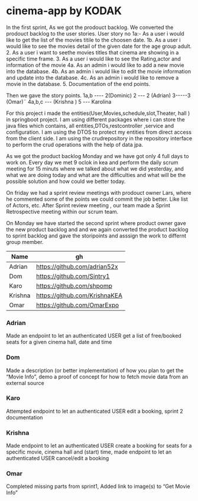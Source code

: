 # cinema-app by KODAK
In the first sprint, As we got the prodouct backlog. We converted the prodouct backlog to the user stories.
User story no 1a:- As a user i would like to get the list of the movies titile to the choosen date.
1b. As a user i would like to see the movies detail of the given date for the age group adult.
2. As a user i want to seethe movies titles that cinema are showing in a specific time frame.
3. As a user i would like to see the Rating,actor and information of the movie
4a. As an admin i would like to add a new movie into the database.
4b. As an admin i would like to edit the movie information  and update into the database.
4c. As an admin i would like to remove a movie in the database.
5. Documentation of the end points.

Then we gave the story points.
1a,b ---- 2(Dominic)
2 --- 2 (Adrian)
3-----3 (Omar)¨
4a,b,c --- (Krishna )
5 --- Karolina

For this project  i made the entities(User,Movies,schedule,slot,Theater, hall ) in springboot project. I am using different packages where i can store the java files which contains, all entities,DTOs,restcontroller ,service and configuration.  I am using the DTOS to protect my entities from direct access from the client side. I am using the crudrepository in the repository interface to perform the crud operations with the help of data jpa.

As we got the product backlog Monday and we have got only 4 full days to work on. Every day we met 9 oclok in kea and perform the daily scrum meeting for 15 minuts where we talked about what we did yesterday, and what we are doing today and what are the difficulties and what will be the possible solution and how could we better today.

On friday we had a sprint review meetings with prodouct owner Lars, where he commented some of the points we could commit the job better. Like list of Actors, etc.
After Sprint review meeting , our team made a Sprint Retrospective meeting within our scrum team.

On Monday we have started the second sprint where product owner gave the new product backlog and and we again converted the product backlog to sprint backlog and gave the storipoints and asssign the work to differnt group member. 

|  Name | gh  
|---|---|
|Adrian|https://github.com/adrian52x|
|Dom|https://github.com/Sintry1|
|Karo|https://github.com/shpomp|
|Krishna|https://github.com/KrishnaKEA|
|Omar|https://github.com/OmarExpo|


### Adrian
Made an endpoint to let an authenticated USER get a list of free/booked seats for a given cinema hall, date and time

### Dom
Made a description (or better implementation) of how you plan to get the “Movie Info”, demo a proof of concept for how to fetch movie data from an external source

### Karo
Attempted endpoint to let an authenticated USER edit a booking, sprint 2 documentation

### Krishna
Made endpoint to let an authenticated USER create a booking for seats for a specific movie, cinema hall and (start) time, made endpoint to let an authenticated USER cancel/edit a booking

### Omar
Completed missing parts from sprint1, Added link to image(s) to “Get Movie Info”



